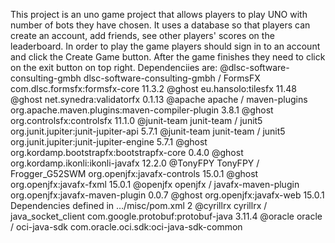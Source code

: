 This project is an uno game project that allows players to play UNO with number of bots they have chosen.
It uses a database so that players can create an account, add friends, see other players' scores on the leaderboard.
In order to play the game players should sign in to an account and click the Create Game button. 
After the game finishes they need to click on the exit button on top right.
Dependenciies are:
@dlsc-software-consulting-gmbh
dlsc-software-consulting-gmbh / FormsFX com.dlsc.formsfx:formsfx-core
11.3.2
@ghost
eu.hansolo:tilesfx
11.48
@ghost
net.synedra:validatorfx
0.1.13
@apache
apache / maven-plugins org.apache.maven.plugins:maven-compiler-plugin
3.8.1
@ghost
org.controlsfx:controlsfx
11.1.0
@junit-team
junit-team / junit5 org.junit.jupiter:junit-jupiter-api
5.7.1
@junit-team
junit-team / junit5 org.junit.jupiter:junit-jupiter-engine
5.7.1
@ghost
org.kordamp.bootstrapfx:bootstrapfx-core
0.4.0
@ghost
org.kordamp.ikonli:ikonli-javafx
12.2.0
@TonyFPY
TonyFPY / Frogger_G52SWM org.openjfx:javafx-controls
15.0.1
@ghost
org.openjfx:javafx-fxml
15.0.1
@openjfx
openjfx / javafx-maven-plugin org.openjfx:javafx-maven-plugin
0.0.7
@ghost
org.openjfx:javafx-web
15.0.1
 Dependencies defined in …/misc/pom.xml 2
@cyrillrx
cyrillrx / java_socket_client com.google.protobuf:protobuf-java
3.11.4
@oracle
oracle / oci-java-sdk com.oracle.oci.sdk:oci-java-sdk-common
